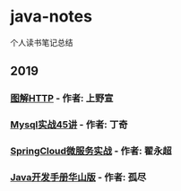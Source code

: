 # java-notes
个人读书笔记总结

## 2019

### [图解HTTP](./java-notes/2019/图解HTTP.MD) - 作者: 上野宣

### [Mysql实战45讲](./java-notes/2019/Mysql实战45讲.MD) - 作者: 丁奇

### [SpringCloud微服务实战](./java-notes/2019/SpringCloud微服务实战.MD) - 作者: 翟永超

### [Java开发手册华山版](./java-notes/2019/Java开发手册.MD) - 作者: 孤尽

